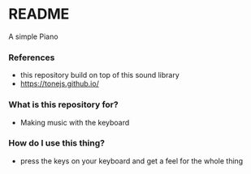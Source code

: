 # README #

A simple Piano

### References ###

* this repository build on top of this sound library
* https://tonejs.github.io/

### What is this repository for? ###

* Making music with the keyboard

### How do I use this thing? ###

* press the keys on your keyboard and get a feel for the whole thing
